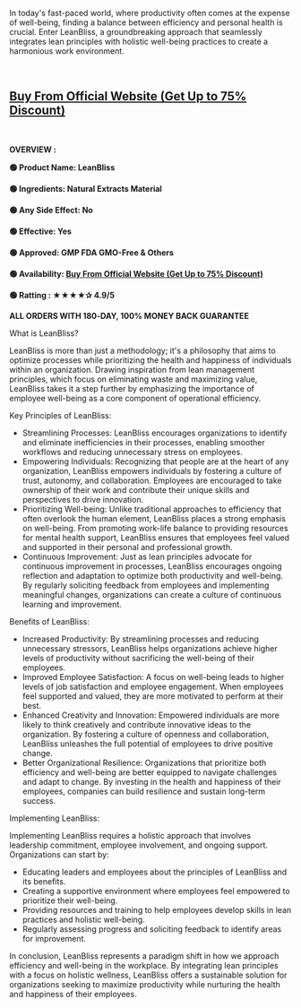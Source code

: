<span style="font-weight: 400;">In today's fast-paced world, where productivity often comes at the expense of well-being, finding a balance between efficiency and personal health is crucial. Enter LeanBliss, a groundbreaking approach that seamlessly integrates lean principles with holistic well-being practices to create a harmonious work environment.</span>

&nbsp;
<h2><a href="https://t.ly/AFrgv"><b>Buy From Official Website (Get Up to 75% Discount)</b></a></h2>
&nbsp;

<b>OVERVIEW :</b>

<b>🟢 Product Name: LeanBliss</b>

<b>🟢 Ingredients: Natural Extracts Material</b>

<b>🟢 Any Side Effect: No</b>

<b>🟢 Effective: Yes</b>

<b>🟢 Approved: GMP FDA GMO-Free &amp; Others</b>

<b>🟢 Availability: </b><a href="https://t.ly/AFrgv"><b>Buy From Official Website (Get Up to 75% Discount)</b></a>

<b>🟢 Ratting : ★★★★✰ 4.9/5</b>

<b>ALL ORDERS WITH 180‑DAY, 100% MONEY BACK GUARANTEE</b>

<span style="font-weight: 400;">What is LeanBliss?</span>

<span style="font-weight: 400;">LeanBliss is more than just a methodology; it's a philosophy that aims to optimize processes while prioritizing the health and happiness of individuals within an organization. Drawing inspiration from lean management principles, which focus on eliminating waste and maximizing value, LeanBliss takes it a step further by emphasizing the importance of employee well-being as a core component of operational efficiency.</span>

<span style="font-weight: 400;">Key Principles of LeanBliss:</span>
<ul>
 	<li style="font-weight: 400;" aria-level="1"><span style="font-weight: 400;">Streamlining Processes: LeanBliss encourages organizations to identify and eliminate inefficiencies in their processes, enabling smoother workflows and reducing unnecessary stress on employees.</span></li>
 	<li style="font-weight: 400;" aria-level="1"><span style="font-weight: 400;">Empowering Individuals: Recognizing that people are at the heart of any organization, LeanBliss empowers individuals by fostering a culture of trust, autonomy, and collaboration. Employees are encouraged to take ownership of their work and contribute their unique skills and perspectives to drive innovation.</span></li>
 	<li style="font-weight: 400;" aria-level="1"><span style="font-weight: 400;">Prioritizing Well-being: Unlike traditional approaches to efficiency that often overlook the human element, LeanBliss places a strong emphasis on well-being. From promoting work-life balance to providing resources for mental health support, LeanBliss ensures that employees feel valued and supported in their personal and professional growth.</span></li>
 	<li style="font-weight: 400;" aria-level="1"><span style="font-weight: 400;">Continuous Improvement: Just as lean principles advocate for continuous improvement in processes, LeanBliss encourages ongoing reflection and adaptation to optimize both productivity and well-being. By regularly soliciting feedback from employees and implementing meaningful changes, organizations can create a culture of continuous learning and improvement.</span></li>
</ul>
<span style="font-weight: 400;">Benefits of LeanBliss:</span>
<ul>
 	<li style="font-weight: 400;" aria-level="1"><span style="font-weight: 400;">Increased Productivity: By streamlining processes and reducing unnecessary stressors, LeanBliss helps organizations achieve higher levels of productivity without sacrificing the well-being of their employees.</span></li>
 	<li style="font-weight: 400;" aria-level="1"><span style="font-weight: 400;">Improved Employee Satisfaction: A focus on well-being leads to higher levels of job satisfaction and employee engagement. When employees feel supported and valued, they are more motivated to perform at their best.</span></li>
 	<li style="font-weight: 400;" aria-level="1"><span style="font-weight: 400;">Enhanced Creativity and Innovation: Empowered individuals are more likely to think creatively and contribute innovative ideas to the organization. By fostering a culture of openness and collaboration, LeanBliss unleashes the full potential of employees to drive positive change.</span></li>
 	<li style="font-weight: 400;" aria-level="1"><span style="font-weight: 400;">Better Organizational Resilience: Organizations that prioritize both efficiency and well-being are better equipped to navigate challenges and adapt to change. By investing in the health and happiness of their employees, companies can build resilience and sustain long-term success.</span></li>
</ul>
<span style="font-weight: 400;">Implementing LeanBliss:</span>

<span style="font-weight: 400;">Implementing LeanBliss requires a holistic approach that involves leadership commitment, employee involvement, and ongoing support. Organizations can start by:</span>
<ul>
 	<li style="font-weight: 400;" aria-level="1"><span style="font-weight: 400;">Educating leaders and employees about the principles of LeanBliss and its benefits.</span></li>
 	<li style="font-weight: 400;" aria-level="1"><span style="font-weight: 400;">Creating a supportive environment where employees feel empowered to prioritize their well-being.</span></li>
 	<li style="font-weight: 400;" aria-level="1"><span style="font-weight: 400;">Providing resources and training to help employees develop skills in lean practices and holistic well-being.</span></li>
 	<li style="font-weight: 400;" aria-level="1"><span style="font-weight: 400;">Regularly assessing progress and soliciting feedback to identify areas for improvement.</span></li>
</ul>
<span style="font-weight: 400;">In conclusion, LeanBliss represents a paradigm shift in how we approach efficiency and well-being in the workplace. By integrating lean principles with a focus on holistic wellness, LeanBliss offers a sustainable solution for organizations seeking to maximize productivity while nurturing the health and happiness of their employees.</span>

&nbsp;
